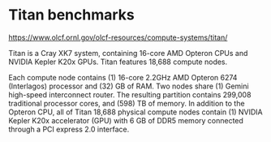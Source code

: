 # Titan benchmarks

https://www.olcf.ornl.gov/olcf-resources/compute-systems/titan/

Titan is a Cray XK7 system, containing 16-core AMD Opteron CPUs and NVIDIA Kepler K20x GPUs. Titan features 18,688 compute nodes.

Each compute node contains (1) 16-core 2.2GHz AMD Opteron 6274 (Interlagos) processor and (32) GB of RAM. 
Two nodes share (1) Gemini high-speed interconnect router. The resulting partition contains 299,008 traditional processor cores, and (598) TB of memory. 
In addition to the Opteron CPU, all of Titan 18,688 physical compute nodes contain (1) NVIDIA Kepler K20x accelerator (GPU) with 6 GB of DDR5 memory connected through a PCI express 2.0 interface. 


